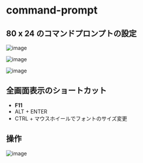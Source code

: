 # command-prompt

## 80 x 24 のコマンドプロンプトの設定
![image](https://github.com/winofsql/subject/assets/1501327/022cc308-d73b-4cfe-b17d-cf0a60381446)

![image](https://github.com/winofsql/subject/assets/1501327/ffdad999-8b57-4884-bdad-f5f8ec7d6644)

![image](https://github.com/winofsql/subject/assets/1501327/a050ab71-8612-45d3-a4c9-029d9155dd49)

## 全画面表示のショートカット
- **F11**
- ALT + ENTER
- CTRL + マウスホイールでフォントのサイズ変更

## 操作
![image](https://github.com/winofsql/subject/assets/1501327/568585da-f55c-4d7b-9aba-ac04108d66cf)


